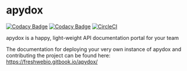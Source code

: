 # apydox

[![Codacy Badge](https://api.codacy.com/project/badge/Grade/0de42b2e1a894b07be195a07fff028ae)](https://app.codacy.com/app/freshwebio/apydox?utm_source=github.com&utm_medium=referral&utm_content=freshwebio/apydox&utm_campaign=Badge_Grade_Dashboard) [![Codacy Badge](https://api.codacy.com/project/badge/Coverage/f685de9bcc434adcabf7889154de9048)](https://www.codacy.com/app/freshwebio/apydox?utm_source=github.com&utm_medium=referral&utm_content=freshwebio/apydox&utm_campaign=Badge_Coverage) [![CircleCI](https://circleci.com/gh/freshwebio/apydox.svg?style=svg)](https://circleci.com/gh/freshwebio/apydox)

apydox is a happy, light-weight API documentation portal for your team

The documentation for deploying your very own instance of apydox and contributing the project can be found here: https://freshwebio.gitbook.io/apydox/
